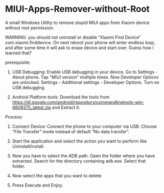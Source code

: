 # MIUI-Apps-Remover-without-Root
A small Windows Utility to remove stupid MIUI apps from Xiaomi device without root permission.

WARNING: you should not uninstall or disable “Xiaomi Find Device” com.xiaomi.finddevice.
On next reboot your phone will enter endless loop, and after some time it will ask to erase device and start over. Guess how I learned that?

prerequisite:
1. USB Debugging:
   Enable USB debugging in your device.
   Go to Settings - About phone. 
   Tap “MIUI version” multiple times. Now Developer Options are unlocked. 
   Settings - Additional settings - Developer Options. Turn on USB debugging.
   
2. Android Platform tools:
   Download the tools from https://dl.google.com/android/repository/commandlinetools-win-6609375_latest.zip and Extract it.
   
Process:
1. Connect Device:
   Connect the phone to your computer via USB. Choose “File Transfer” mode instead of default “No data transfer”.
   
2. Start the application and select the action you want to perform like Uninstall/install.
3. Now you have to select the ADB path. Open the folder where you have extracted. Search for the directory containing adb.exe. Select that folder.
4. Now select the apps that you want to delete.
5. Press Execute and Enjoy.
   
